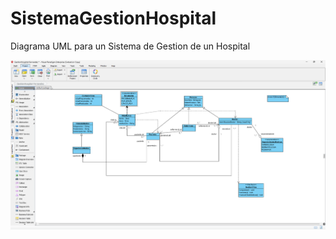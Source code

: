 # SistemaGestionHospital

Diagrama UML para un Sistema de Gestion de un Hospital

![alt text](image.png)